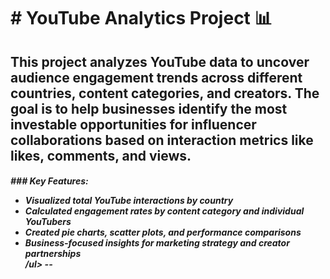 <h1># YouTube Analytics Project 📊</h1>

<h2>This project analyzes YouTube data to uncover audience engagement trends across different countries, content categories, and creators. The goal is to help businesses identify the most investable opportunities for influencer collaborations based on interaction metrics like likes, comments, and views.</h4>

<h5>### Key Features:<ul>
<li> Visualized total YouTube interactions by country</li>
<li> Calculated engagement rates by content category and individual YouTubers</li>
<li> Created pie charts, scatter plots, and performance comparisons</li>
<li> Business-focused insights for marketing strategy and creator partnerships
</li>/ul>
--
</h5>
